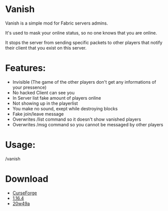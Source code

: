 # Vanish
Vanish is a simple mod for Fabric servers admins.

It's used to mask your online status, so no one knows that you are online.

It stops the server from sending specific packets to other players that notify their client that you exist on this server.

# Features:
- Invisible (The game of the other players don't get any informations of your pressence)
- No hacked Client can see you
- In Server list fake amount of players online
- Not showing up in the playerlist
- You make no sound, exept while destroying blocks
- Fake join/leave message
- Overwrites /list command so it doesn't show vanished players
- Overwrites /msg command so you cannot be messaged by other players

# Usage:
/vanish

# Download
- [CurseForge](https://www.curseforge.com/minecraft/mc-mods/vanish)
- [1.16.4](https://github.com/123456687548/vanish/releases/tag/1.16.4_1.2)
- [20w49a](https://github.com/123456687548/vanish/releases/tag/20w49a_1.2)
